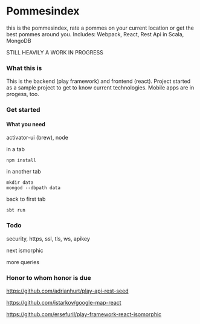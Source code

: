# Pommesindex

this is the pommesindex, rate a pommes on your current location or get the best pommes around you.
Includes: Webpack, React, Rest Api in Scala, MongoDB

STILL HEAVILY A WORK IN PROGRESS

### What this is

This is the backend (play framework) and frontend (react). Project started as a sample project to get to know current technologies. Mobile apps are in progess, too.


### Get started

#### What you need

activator-ui (brew),
node

in a tab

	npm install

in another tab

	mkdir data
	mongod --dbpath data

back to first tab

	sbt run

### Todo
 security, https, ssl, tls, ws, apikey

 next ismorphic

 more queries


### Honor to whom honor is due
 https://github.com/adrianhurt/play-api-rest-seed

 https://github.com/istarkov/google-map-react

 https://github.com/ersefuril/play-framework-react-isomorphic